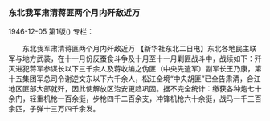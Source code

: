 ### 东北我军肃清蒋匪两个月内歼敌近万

1946-12-05
第1版()
专栏：

　　东北我军肃清蒋匪两个月内歼敌近万
    【新华社东北二日电】东北各地民主联军与地方武装，在十一月份反蚕食斗争及十月至十一月剿匪战斗中，战续如下：歼灭进犯蒋军参谋长以下三千余人及蒋收编之伪匪（中央先遣军）副军长王乃康，第十五集团军总司令谢逆文东以下六千余人，松江全境“中央胡匪”已全告肃清，合江地区匪部大部就歼，因此使解放区治安更趋巩固。据不完全统计：缴获各种炮七十余门，轻重机枪一百余挺，步枪四千二百余支，冲锋机枪六十余挺，战马一千三百余匹，子弹十三万四千余发。
